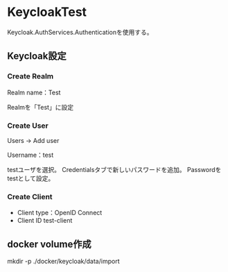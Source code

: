 # KeycloakTest

Keycloak.AuthServices.Authenticationを使用する。

## Keycloak設定

### Create Realm

Realm name：Test

Realmを「Test」に設定

### Create User

Users -> Add user

Username：test

testユーザを選択。
Credentialsタブで新しいパスワードを追加。
Passwordをtestとして設定。

### Create Client

- Client type：OpenID Connect
- Client ID test-client

## docker volume作成

mkdir -p ./docker/keycloak/data/import
